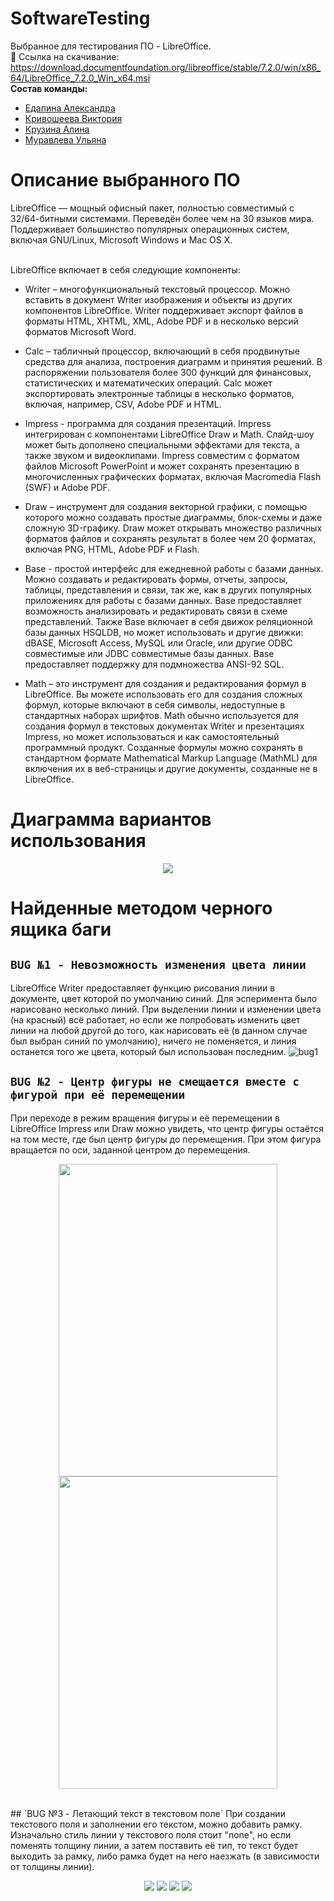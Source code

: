 # SoftwareTesting
Выбранное для тестирования ПО - LibreOffice.  <br>
📁 Ссылка на скачивание: https://download.documentfoundation.org/libreoffice/stable/7.2.0/win/x86_64/LibreOffice_7.2.0_Win_x64.msi <br>
**Состав команды:**
* [Едапина Александра](https://github.com/Saaanyyyaa)
* [Кривошеева Виктория](https://github.com/vkkrvshv)
* [Крузина Алина](https://github.com/Alliion)
* [Муравлева Ульяна](https://github.com/uulyanamuur)

# Описание выбранного ПО 
LibreOffice — мощный офисный пакет, полностью совместимый с 32/64-битными системами. Переведён более чем на 30 языков мира. Поддерживает большинство популярных операционных систем, включая GNU/Linux, Microsoft Windows и Mac OS X. <br><br>

LibreOffice включает в себя следующие компоненты:
* Writer – многофункциональный текстовый процессор. Можно вставить в документ Writer изображения и объекты из других компонентов LibreOffice. Writer поддерживает экспорт файлов в форматы HTML, XHTML, XML, Adobe PDF и в несколько версий форматов Microsoft Word.
* Calc – табличный процессор, включающий в себя продвинутые средства для анализа, построения диаграмм и принятия решений. В распоряжении пользователя более 300 функций для финансовых, статистических и математических операций. Calc может экспортировать электронные таблицы в несколько форматов, включая, например, CSV, Adobe PDF и HTML.

* Impress - программа для создания презентаций. Impress интегрирован с компонентами LibreOffice Draw и Math. Слайд-шоу может быть дополнено специальными эффектами для текста, а также звуком и видеоклипами. Impress совместим с форматом файлов Microsoft PowerPoint и может сохранять презентацию в многочисленных графических форматах, включая Macromedia Flash (SWF) и Adobe PDF.

* Draw – инструмент для создания векторной графики, с помощью которого можно создавать простыe диаграммы, блок-схемы и даже сложную 3D-графику. Draw может открывать множество различных форматов файлов и сохранять результат в более чем 20 форматах, включая PNG, HTML, Adobe PDF и Flash.

* Base - простой интерфейс для ежедневной работы с базами данных. Можно создавать и редактировать формы, отчеты, запросы, таблицы, представления и связи, так же, как в других популярных приложениях для работы с базами данных. Base предоставляет возможность анализировать и редактировать связи в схеме представлений. Также Base включает в себя движок реляционной базы данных HSQLDB, но может использовать и другие движки: dBASE, Microsoft Access, MySQL или Oracle, или другие ODBC совместимые или JDBC совместимые базы данных. Base предоставляет поддержку для подмножества ANSI-92 SQL.

* Math – это инструмент для создания и редактирования формул в LibreOffice. Вы можете использовать его для создания сложных формул, которые включают в себя символы, недоступные в стандартных наборах шрифтов. Math обычно используется для создания формул в текстовых документах Writer и презентациях Impress, но может использоваться и как самостоятельный программный продукт. Созданные формулы можно сохранять в стандартном формате Mathematical Markup Language (MathML) для включения их в веб-страницы и другие документы, созданные не в LibreOffice.

# Диаграмма вариантов использования
<p align="center">
<img src="https://sun9-39.userapi.com/impg/gUzHVWxbLOnri_KnoxjHUNbN2p5ANUAvqxsCag/dP1cm7OxRnk.jpg?size=572x424&quality=96&sign=0cffa045c860ed46f74642f234a1aa8f&type=album">
</p>

# Найденные методом черного ящика баги
## `BUG №1 - Невозможность изменения цвета линии`
LibreOffice Writer предоставляет функцию рисования линии в документе, цвет которой по умолчанию синий. Для эсперимента было нарисовано несколько линий. При выделении линии и изменении цвета (на красный) всё работает, но если же попробовать изменить цвет линии на любой другой до того, как нарисовать её (в данном случае был выбран синий по умолчанию), ничего не поменяется, и линия останется того же цвета, который был использован последним.
![bug1](https://sun9-10.userapi.com/impg/KJYJo7PDC4OG74sI4yE7mmFB6ORkvUt5epOfBA/y7HU5DsQFfw.jpg?size=1920x1080&quality=96&sign=63dc6a517215db22ed9185c2ca8eeefb&type=album)
<br>
## `BUG №2 - Центр фигуры не смещается вместе с фигурой при её перемещении`
При переходе в режим вращения фигуры и её перемещении в LibreOffice Impress или Draw можно увидеть, что центр фигуры остаётся на том месте, где был центр фигуры до перемещения. При этом фигура вращается по оси, заданной центром до перемещения. <br>
<p align="center">
  <img src="https://sun9-64.userapi.com/impg/ePNuKRTFVuX5Zodc3c5J11XLMuJqAitgqBtBKQ/7BnArYXQhA0.jpg?size=567x797&quality=96&sign=f34b6d487b7778f3455c44766b801ff4&type=album" width="350" height="500">
  <img src="https://sun9-50.userapi.com/impg/lkO0WAVGZJTLdtkYfAm8T_WYo1bU4AQdJsFeCQ/iZZtvvAv7-I.jpg?size=564x800&quality=96&sign=e15eba050f59336e50d850a187440097&type=album" width="350" height="500">
</p><br>
## `BUG №3 - Летающий текст в текстовом поле`
При создании текстового поля и заполнении его текстом, можно добавить рамку. Изначально стиль линии у текстового поля стоит "none", но если поменять толщину линии, а затем поставить её тип, то текст будет выходить за рамку, либо рамка будет на него наезжать (в зависимости от толщины линии). <br>
<p align="center">
  <img src="https://sun9-88.userapi.com/impg/VD4soqGR5xgsZPFawj2izFgVuhkt1CqXKvluIg/xnStxxbIvfY.jpg?size=1366x768&quality=96&sign=838f6d2ae350eb2d0e702bcd8fcfb877&type=album">
  <img src="https://sun9-9.userapi.com/impg/Y70U_An1QfQai3LFhKyjx4fnyzW7SYa8L1lsZg/-2PkUEAD4L0.jpg?size=451x523&quality=96&sign=c6f1d78e74f330937bdbdaa7dfe0d9ad&type=album">
  <img src="https://sun9-36.userapi.com/impg/i02Yqye7jt1NFBP1hqwQRYSl3Ul1JXAtCW4_eQ/FtV1FkFrksA.jpg?size=1366x768&quality=96&sign=5967e6625b794c35b3dcfe3f6744216f&type=album">
  <img src="https://sun9-85.userapi.com/impg/aM4ZSej0VLydAZCYOWZgbMgpnXjU9k_NTD4YIQ/RQa_AQDLz8s.jpg?size=1366x768&quality=96&sign=8e819adf66ab171f7bc026cde80ade77&type=album">
 </p><br>
